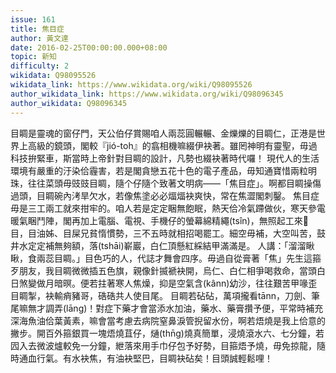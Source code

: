 ```yaml
---
issue: 161
title: 焦目症
author: 黃文達
date: 2016-02-25T00:00:00.000+08:00
topic: 新知
difficulty: 2
wikidata: Q98095526
wikidata_link: https://www.wikidata.org/wiki/Q98095526
author_wikidata_link: https://www.wikidata.org/wiki/Q98096345
author_wikidata: Q98096345
---
```

目睭是靈魂的窗仔門，天公伯仔賞賜咱人兩蕊圓輾輾、金爍爍的目睭仁，正港是世界上高級的鏡頭，閣較『jió-toh』的翕相機嘛綴伊袂著。雖罔神明有靈聖，毋過科技拚緊車，斯當時上帝針對目睭的設計，凡勢也綴袂著時代囉！
現代人的生活環境有嚴重的汙染佮霾害，若是閣貪戀五花十色的電子產品，毋知通寶惜兩粒明珠，往往菜頭毋豉豉目睭，隨个仔隨个致著文明病——「焦目症」。啊都目睭操傷過頭，目睭碗內洘旱欠水，若像焦塗必必煏煏袂爽快，常在焦澀閣刺鑿。
焦目症毋是三工兩工就來拑牢的。咱人若是定定睏無飽眠，熱天佮冷氣蹛做伙，寒天參電暖氣睏鬥陣，閣再加上電腦、電視、手機仔的螢幕綿精繩(tsîn)，無照起工來𥍉目，目油姊、目屎兄貧惰慣勢，三不五時就相招喝罷工。細空毋補，大空叫苦，鼓井水定定補無夠額，落(tshāi)嶄巖，白仁頂懸紅綵結甲滿滿是。
人講：「溜溜瞅瞅，食兩蕊目睭。」目色巧的人，代誌才舞會四序。毋過自從膏著「焦」先生這箍歹朋友，我目睭微微插五色旗，親像針揻褫袂開，烏仁、白仁相爭喝救命，當頭白日煞變做月暗暝。便若拄著寒人焦燥，抑是空氣含(kânn)幼沙，往往艱苦甲喙歪目睭掣，袂輸痟豬哥，硞硞共人使目尾。
目睭若砧砧，萬項攏看tānn，刀劍、筆尾嘛無才調弄(lāng)！對症下藥才會當添水加油，藥水、藥膏攢予便，平常時補充深海魚油佮葉黃素，嘛會當考慮去病院窒鼻淚管掜留水份，啊若焐燒是我上佮意的撇步。開百外箍銀買一塊焐燒苴仔，熥(thn̄g)燒真簡單，浸燒滾水六、七分鐘，若囥入去微波爐較免一分鐘，紲落來用手巾仔包予好勢，目箍焐予燒，毋免掠龍，隨時通血行氣。有水袂焦，有油袂堅巴，目睭袂砧矣！目頭誠輕鬆哩！